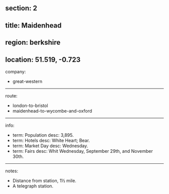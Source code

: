 section: 2
----
title: Maidenhead
----
region: berkshire
----
location: 51.519, -0.723
----
company:
- great-western
----
route:
- london-to-bristol
- maidenhead-to-wycombe-and-oxford
----
info:
- term: Population
  desc: 3,895.
- term: Hotels
  desc: White Heart; Bear.
- term: Market Day
  desc: Wednesday.
- term: Fairs
  desc: Whit Wednesday, September 29th, and November 30th.
----
notes:
- Distance from station, 1½ mile.
- A telegraph station.
